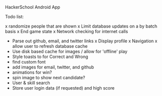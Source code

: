 HackerSchool Android App

Todo list:

x randomize people that are shown
x Limit database updates on a by batch basis
x End game state
x Network checking for internet calls
- Parse out github, email, and twitter links
x Display profile
x Navigation
x allow user to refresh database cache
- Use disk based cache for images / allow for 'offline' play
- Style toasts to for Correct and Wrong
- find custom font
- add images for email, twitter, and github
- animations for win?
- spin image to show next candidate?
- User & skill search
- Store user login data (if requested) and high score
